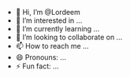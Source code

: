 - 👋 Hi, I’m @Lordeem
- 👀 I’m interested in ...
- 🌱 I’m currently learning ...
- 💞️ I’m looking to collaborate on ...
- 📫 How to reach me ...
- 😄 Pronouns: ...
- ⚡ Fun fact: ...

<!---
Lordeem/Lordeem is a ✨ special ✨ repository because its `README.md` (this file) appears on your GitHub profile.
You can click the Preview link to take a look at your changes.
--->
